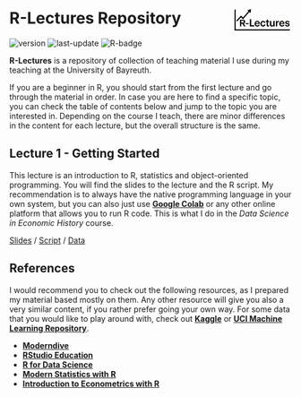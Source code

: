 # R-Lectures Repository <img src="figures/logo_with_chatgpt.png" align="right" height="40" />

![version](https://img.shields.io/badge/version-v.01-red.svg)
![last-update](https://img.shields.io/badge/last%20update-17.04.2025-violet.svg)
![R-badge](https://img.shields.io/badge/R-4.5.0-blue.svg)


**R-Lectures** is a repository of collection of teaching material I use during my teaching at the University of Bayreuth.

If you are a beginner in R, you should start from the first lecture and go through the material in order. In case you are here to find a specific topic, you can check the table of contents below and jump to the topic you are interested in. Depending on the course I teach, there are minor differences in the content for each lecture, but the overall structure is the same.


## Lecture 1 - Getting Started
This lecture is an introduction to R, statistics and object-oriented programming. You will find the slides to the lecture and the R script. My recommendation is to always have the native programming language in your own system, but you can also just use [**Google Colab**](https://colab.research.google.com) or any other online platform that allows you to run R code. This is what I do in the *Data Science in Economic History* course.

[Slides](./lecture-1-getting-started/lecture-1-getting-started.pdf) /
[Script](./lecture-1-getting-started/lecture-1-getting-started.R) /
[Data](./lecture-1-getting-started/lecture-1-getting-started-data.csv)


## References
I would recommend you to check out the following resources, as I prepared my material based mostly on them. Any other resource will give you also a very similar content, if you rather prefer going your own way. For some data that you would like to play around with, check out [**Kaggle**](https://www.kaggle.com/) or [**UCI Machine Learning Repository**](https://archive.ics.uci.edu/ml/index.php).

- [**Moderndive**](https://moderndive.com/index.html)
- [**RStudio Education**](https://education.rstudio.com/learn/)
- [**R for Data Science**](https://r4ds.hadley.nz/)
- [**Modern Statistics with R**](https://www.modernstatisticswithr.com/)
- [**Introduction to Econometrics with R**](https://www.econometrics-with-r.org/)